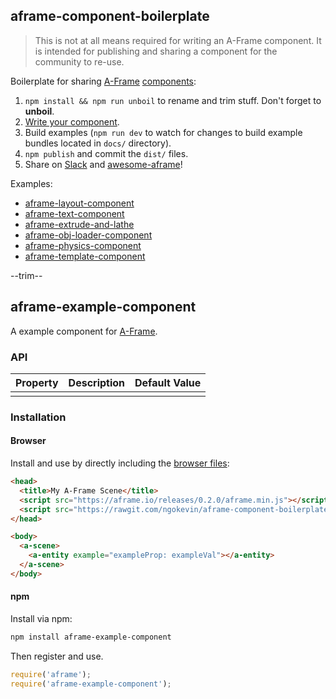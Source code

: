 ## aframe-component-boilerplate

> This is not at all means required for writing an A-Frame component. It is intended for publishing and sharing a component for the community to re-use.

Boilerplate for sharing [A-Frame](https://aframe.io) [components](https://aframe.io/docs/core/component.html):

1. `npm install && npm run unboil` to rename and trim stuff. Don't forget to **unboil**.
2. [Write your component](http://ngokevin.com/blog/aframe-component).
3. Build examples (`npm run dev` to watch for changes to build example bundles located in `docs/` directory).
4. `npm publish` and commit the `dist/` files.
5. Share on [Slack](https://aframevr-slack.herokuapp.com/) and [awesome-aframe](https://github.com/aframevr/awesome-aframe)!

Examples:

- [aframe-layout-component](https://github.com/ngokevin/aframe-layout-component)
- [aframe-text-component](https://github.com/ngokevin/aframe-text-component)
- [aframe-extrude-and-lathe](https://github.com/JosePedroDias/aframe-extrude-and-lathe)
- [aframe-obj-loader-component](https://github.com/donmccurdy/aframe-obj-loader-component)
- [aframe-physics-component](https://github.com/ngokevin/aframe-physics-component)
- [aframe-template-component](https://github.com/ngokevin/aframe-template-component)

--trim--
## aframe-example-component

A example component for [A-Frame](https://aframe.io).

### API

| Property | Description | Default Value |
| -------- | ----------- | ------------- |
|          |             |               |

### Installation

#### Browser

Install and use by directly including the [browser files](dist):

```html
<head>
  <title>My A-Frame Scene</title>
  <script src="https://aframe.io/releases/0.2.0/aframe.min.js"></script>
  <script src="https://rawgit.com/ngokevin/aframe-component-boilerplate/master/dist/aframe-example-component.min.js"></script>
</head>

<body>
  <a-scene>
    <a-entity example="exampleProp: exampleVal"></a-entity>
  </a-scene>
</body>
```

#### npm

Install via npm:

```bash
npm install aframe-example-component
```

Then register and use.

```js
require('aframe');
require('aframe-example-component');
```
